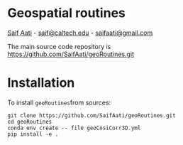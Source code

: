# Geospatial routines



[Saif Aati](mailto:saif@caltech.edu)
    - saif@caltech.edu
    - saifaati@gmail.com

The main source code repository is https://github.com/SaifAati/geoRoutines.git


# Installation
To install `geoRoutines`from sources:

    git clone https://github.com/SaifAati/geoRoutines.git
    cd geoRoutines
    conda env create -- file geoCosiCorr3D.yml
    pip install -e .


